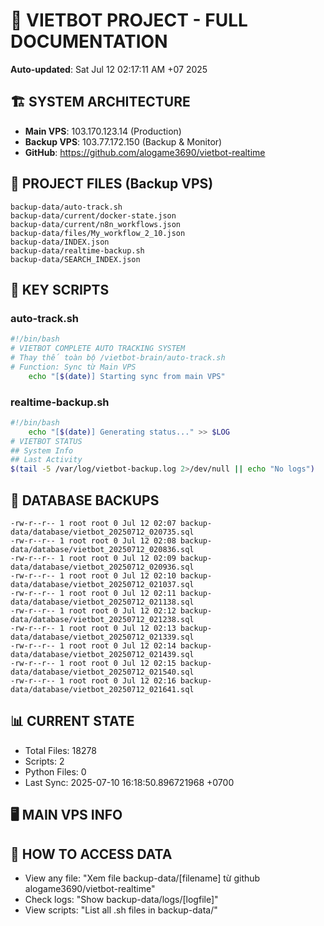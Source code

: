 # 🤖 VIETBOT PROJECT - FULL DOCUMENTATION
**Auto-updated**: Sat Jul 12 02:17:11 AM +07 2025

## 🏗️ SYSTEM ARCHITECTURE
- **Main VPS**: 103.170.123.14 (Production)
- **Backup VPS**: 103.77.172.150 (Backup & Monitor)
- **GitHub**: https://github.com/alogame3690/vietbot-realtime

## 📁 PROJECT FILES (Backup VPS)
```
backup-data/auto-track.sh
backup-data/current/docker-state.json
backup-data/current/n8n_workflows.json
backup-data/files/My_workflow_2_10.json
backup-data/INDEX.json
backup-data/realtime-backup.sh
backup-data/SEARCH_INDEX.json
```

## 🔧 KEY SCRIPTS
### auto-track.sh
```bash
#!/bin/bash
# VIETBOT COMPLETE AUTO TRACKING SYSTEM
# Thay thế toàn bộ /vietbot-brain/auto-track.sh
# Function: Sync từ Main VPS
    echo "[$(date)] Starting sync from main VPS"
```
### realtime-backup.sh
```bash
#!/bin/bash
    echo "[$(date)] Generating status..." >> $LOG
# VIETBOT STATUS
## System Info
## Last Activity
$(tail -5 /var/log/vietbot-backup.log 2>/dev/null || echo "No logs")
```

## 💾 DATABASE BACKUPS
```
-rw-r--r-- 1 root root 0 Jul 12 02:07 backup-data/database/vietbot_20250712_020735.sql
-rw-r--r-- 1 root root 0 Jul 12 02:08 backup-data/database/vietbot_20250712_020836.sql
-rw-r--r-- 1 root root 0 Jul 12 02:09 backup-data/database/vietbot_20250712_020936.sql
-rw-r--r-- 1 root root 0 Jul 12 02:10 backup-data/database/vietbot_20250712_021037.sql
-rw-r--r-- 1 root root 0 Jul 12 02:11 backup-data/database/vietbot_20250712_021138.sql
-rw-r--r-- 1 root root 0 Jul 12 02:12 backup-data/database/vietbot_20250712_021238.sql
-rw-r--r-- 1 root root 0 Jul 12 02:13 backup-data/database/vietbot_20250712_021339.sql
-rw-r--r-- 1 root root 0 Jul 12 02:14 backup-data/database/vietbot_20250712_021439.sql
-rw-r--r-- 1 root root 0 Jul 12 02:15 backup-data/database/vietbot_20250712_021540.sql
-rw-r--r-- 1 root root 0 Jul 12 02:16 backup-data/database/vietbot_20250712_021641.sql
```

## 📊 CURRENT STATE
- Total Files: 18278
- Scripts: 2
- Python Files: 0
- Last Sync: 2025-07-10 16:18:50.896721968 +0700

## 🖥️ MAIN VPS INFO


## 🚨 HOW TO ACCESS DATA
- View any file: "Xem file backup-data/[filename] từ github alogame3690/vietbot-realtime"
- Check logs: "Show backup-data/logs/[logfile]"
- View scripts: "List all .sh files in backup-data/"
